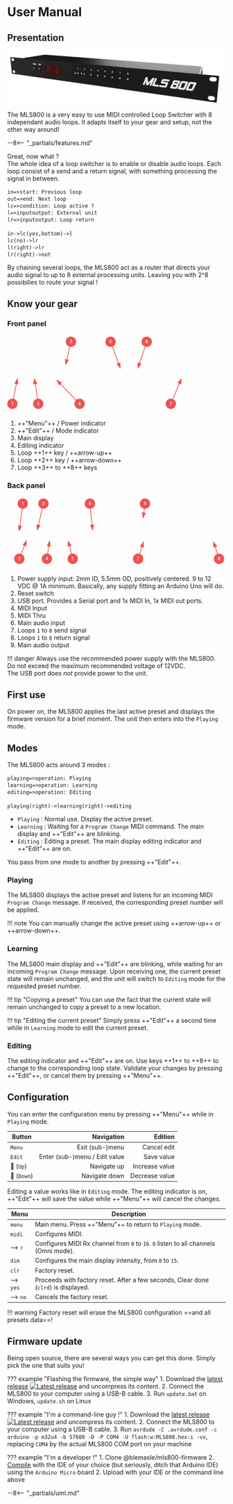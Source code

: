 # User Manual

## Presentation

[![MLS800](assets/product-front-2.gif)](assets/large/product-front-2.png)

The MLS800 is a very easy to use MIDI controlled Loop Switcher with 8 independant audio loops. It adapts itself to your gear and setup, not the other way around!

--8<-- "_partials/features.md"

Great, now what ?  
The whole idea of a loop switcher is to enable or disable audio loops. Each loop consist of a send and a return signal, with something processing the signal in between.

```flow
in=>start: Previous loop
out=>end: Next loop
lc=>condition: Loop active ?
l=>inputoutput: External unit
lr=>inputoutput: Loop return

in->lc(yes,bottom)->l
lc(no)->lr
l(right)->lr
lr(right)->out
```

By chaining several loops, the MLS800 act as a router that directs your audio signal to up to 8 external processing units. Leaving you with 2^8 possibilies to route your signal !

## Know your gear

### Front panel

<style>
	circle.bubble-circle {
		fill: #EF5350;
		r: 30;
	}

	text.bubble-text {
		stroke: white;
		fill: white;
		text-anchor: middle;
		dominant-baseline: central;
		font-size: 1.5em;
	}

	polyline.bubble-line {
		fill: none;
		marker-end: url(#arrow);
		stroke: #EF5350;
		stroke-width: 4;
	}

	marker.bubble-line {
		fill: #EF5350;
	}
</style>

<svg viewBox="0 0 1269 448" width="100%">
	<title>MLS800 front</title>
	<defs>
		<circle id="bubble-back" class="bubble-circle" />
		<text id="bubble-text" stroke="white" text-anchor="middle" dominant-baseline="central" fill="white" />
		<!-- arrow -->
		<marker id="arrow" class="bubble-line" markerWidth="10" markerHeight="10" refX="7" refY="3" orient="auto" markerUnits="strokeWidth">
			<path d="M0,0 L0,6 L9,3 z" />
		</marker>
	</defs>
	<g>
		<image href="../assets/manual-front.gif" y="100" width="100%" />
		<!-- Menu -->
		<polyline class="bubble-line" points="30,400 58,258"/>
		<g transform="translate(30, 400)">
			<use href="#bubble-back" />
			<text class="bubble-text">1</text>
		</g>
		<!-- Edit -->
		<polyline class="bubble-line" points="180,400 158,258"/>
		<g transform="translate(180, 400)">
			<use href="#bubble-back" />
			<text class="bubble-text">2</text>
		</g>
		<!-- Main display -->
		<polyline class="bubble-line" points="370,40 340,170"/>
		<g transform="translate(370, 40)">
			<use href="#bubble-back" />
			<text class="bubble-text">3</text>
		</g>
		<!-- Editing indicator -->
		<polyline class="bubble-line" points="420,400 290,265"/>
		<g transform="translate(420, 400)">
			<use href="#bubble-back" />
			<text class="bubble-text">4</text>
		</g>
		<!-- Loop 1 / Up  -->
		<polyline class="bubble-line" points="600,40 655,190"/>
		<g transform="translate(600, 40)">
			<use href="#bubble-back" />
			<text class="bubble-text">5</text>
		</g>
		<!-- Loop 2 / Down  -->
		<polyline class="bubble-line" points="810,40 760,190"/>
		<g transform="translate(810, 40)">
			<use href="#bubble-back" />
			<text class="bubble-text">6</text>
		</g>
		<!-- Loop 3 to 8  -->
		<polyline class="bubble-line" points="950,400 1010,258"/>
		<g transform="translate(950, 400)">
			<use href="#bubble-back" />
			<text class="bubble-text">7</text>
		</g>
	</g>
</svg>

1. ++"Menu"++ / Power indicator
2. ++"Edit"++ / Mode indicator
3. Main display
4. Editing indicator
5. Loop ++1++ key / ++arrow-up++
6. Loop ++2++ key / ++arrow-down++
7. Loop ++3++ to ++8++ keys

### Back panel

<svg viewBox="0 0 1269 408" width="100%">
	<title>MLS800 back</title>
	<defs>
		<circle id="bubble-back" class="bubble-circle" />
		<text id="bubble-text" stroke="white" text-anchor="middle" dominant-baseline="central" fill="white" />
		<!-- arrow -->
		<marker id="arrow" class="bubble-line" markerWidth="10" markerHeight="10" refX="7" refY="3" orient="auto" markerUnits="strokeWidth">
			<path d="M0,0 L0,6 L9,3 z" />
		</marker>
	</defs>
	<g>
		<image href="../assets/manual-back.gif" y="100" width="100%" />
		<!-- Power input -->
		<polyline class="bubble-line" points="90,40 70,195"/>
		<g transform="translate(90, 40)">
			<use href="#bubble-back" />
			<text class="bubble-text">1</text>
		</g>
		<!-- Reset input -->
		<polyline class="bubble-line" points="70,360 110,258"/>
		<g transform="translate(70, 360)">
			<use href="#bubble-back" />
			<text class="bubble-text">2</text>
		</g>
		<!-- USB port -->
		<polyline class="bubble-line" points="210,40 175,190"/>
		<g transform="translate(210, 40)">
			<use href="#bubble-back" />
			<text class="bubble-text">3</text>
		</g>
		<!-- MIDI In -->
		<polyline class="bubble-line" points="230,360 245,260"/>
		<g transform="translate(230, 360)">
			<use href="#bubble-back" />
			<text class="bubble-text">4</text>
		</g>
		<!-- MIDI Thru -->
		<polyline class="bubble-line" points="380,360 355,260"/>
		<g transform="translate(380, 360)">
			<use href="#bubble-back" />
			<text class="bubble-text">5</text>
		</g>
		<!-- Main In -->
		<polyline class="bubble-line" points="480,40 495,190"/>
		<g transform="translate(480, 40)">
			<use href="#bubble-back" />
			<text class="bubble-text">9</text>
		</g>
		<!-- Loops Send -->
		<polyline class="bubble-line" points="760,360 790,265"/>
		<g transform="translate(760, 360)">
			<use href="#bubble-back" />
			<text class="bubble-text">7</text>
		</g>
		<!-- Loops Return -->
		<polyline class="bubble-line" points="800,40 790,120"/>
		<g transform="translate(800, 40)">
			<use href="#bubble-back" />
			<text class="bubble-text">8</text>
		</g>
		<!-- Main Out -->
		<polyline class="bubble-line" points="1230,360 1200,265"/>
		<g transform="translate(1230, 360)">
			<use href="#bubble-back" />
			<text class="bubble-text">6</text>
		</g>
	</g>
</svg>

1. Power supply input: 2mm ID, 5.5mm OD, positively centered. 9 to 12 VDC @ 1A minimum. Basically, any supply fitting an Arduino Uno will do.
2. Reset switch
3. USB port. Provides a Serial port and 1x MIDI In, 1x MIDI out ports. 
4. MIDI Input
5. MIDI Thru
6. Main audio input
7. Loops `1` to `8` send signal
8. Loops `1` to `8` return signal
9. Main audio output

!!! danger
	Always use the recommended power supply with the MLS800.  
	Do not exceed the maximum recommended voltage of 12VDC.  
	The USB port does *not* provide power to the unit.


## First use

On power on, the MLS800 applies the last active preset and displays the firmware version for a brief moment. The unit then enters into the `Playing` mode.

## Modes

The MLS800 acts around 3 modes :

```flow
playing=>operation: Playing
learning=>operation: Learning
editing=>operation: Editing

playing(right)->learning(right)->editing
```

* `Playing` : Normal use. Display the active preset.
* `Learning` : Waiting for a `Program Change` MIDI command. The main display and ++"Edit"++ are blinking.
* `Editing` : Editing a preset. The main display editing indicator and ++"Edit"++ are on.

You pass from one mode to another by pressing ++"Edit"++.  

### Playing

The MLS800 displays the active preset and listens for an incoming MIDI `Program Change` message. If received, the corresponding preset number will be applied.

!!! note
	You can manually change the active preset using ++arrow-up++ or ++arrow-down++.

### Learning

The MLS800 main display and ++"Edit"++ are blinking, while waiting for an incoming `Program Change` message. Upon receiving one, the current preset state will remain unchanged, and the unit will switch to `Editing` mode for the requested preset number.

!!! tip "Copying a preset"
	You can use the fact that the current state will remain unchanged to copy a preset to a new location.

!!! tip "Editing the current preset"
	Simply press ++"Edit"++ a second time while in `Learning` mode to edit the current preset.

### Editing

The editing indicator and ++"Edit"++ are on. Use keys ++1++ to ++8++ to change to the corresponding loop state. Validate your changes by pressing ++"Edit"++, or cancel them by pressing ++"Menu"++.

## Configuration

You can enter the configuration menu by pressing ++"Menu"++ while in `Playing` mode.

| Button 						| Navigation					| Edition			|
|-------------------------------|------------------------------:|------------------:|
|`Menu` 						| Exit (sub-)menu 				| Cancel edit 		|
|`Edit` 						| Enter (sub-)menu / Edit value | Save value 		|
|:arrow_up_small: (`Up`) 		| Navigate up 					| Increase value 	|
|:arrow_down_small: (`Down`) 	| Navigate down 				| Decrease value 	|

Editing a value works like in `Editing` mode. The editing indicator is on, ++"Edit"++ will save the value while ++"Menu"++ will cancel the changes.

| Menu 		| Description																			|
|-----------|---------------------------------------------------------------------------------------|
| `menu`	| Main menu. Press ++"Menu"++ to return to `Playing` mode.								|
| `midi`	| Configures MIDI.																		|
| --> `r`	| Configures MIDI Rx channel from `0` to `16`. `0` listen to all channels (Omni mode). 	|
| `dim`		| Configures the main display intensity, from `0` to `15`.								|
| `clr`		| Factory reset.																		|
| --> `yes`	| Proceeds with factory reset. After a few seconds, Clear done (`clrd`) is displayed.	|
| --> `no`	| Cancels the factory reset.															|

!!! warning
	Factory reset will erase the MLS800 configuration ==and all presets data==!

## Firmware update

Being open source, there are several ways you can get this done. Simply pick the one that suits you!

??? example "Flashing the firmware, the simple way"
	1. Download the [latest release](https://github.com/blemasle/mls800-firmware/releases/latest) [![Latest release](https://img.shields.io/github/release/blemasle/mls800-firmware.svg?maxAge=3600)](https://github.com/blemasle/mls800-firmware/releases/latest) and uncompress its content.
	2. Connect the MLS800 to your computer using a USB-B cable.
	3. Run `update.bat` on Windows, `update.sh` on Linux

??? example "I'm a command-line guy !"
	1. Download the [latest release](https://github.com/blemasle/mls800-firmware/releases/latest) [![Latest release](https://img.shields.io/github/release/blemasle/mls800-firmware.svg?maxAge=3600)](https://github.com/blemasle/mls800-firmware/releases/latest) and uncompress its content.
	2. Connect the MLS800 to your computer using a USB-B cable.
	3. Run `avrdude -C .avrdude.conf -c arduino -p m32u4 -b 57600 -D -P COM4 -U flash:w:MLS800.hex:i -vv`, replacing `COM4` by the actual MLS800 COM port on your machine

??? example "I'm a developer !"
	1. Clone @blemasle/mls800-firmware
	2. [Compile](software.md#compile) with the IDE of your choice (but seriously, ditch that Arduino IDE) using the `Arduino Micro` board
	2. Upload with your IDE or the command line above

--8<-- "_partials/uml.md"

